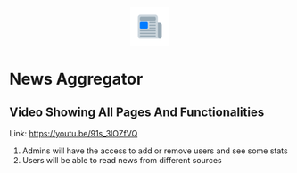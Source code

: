 <p align="center"><img src="images/favicon.ico"></p>

# News Aggregator

## Video Showing All Pages And Functionalities
Link: https://youtu.be/91s_3lOZfVQ 


1. Admins will have the access to add or remove users and see some stats
2. Users will be able to read news from different sources